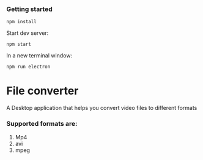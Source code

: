 ### Getting started

`npm install`

Start dev server:

`npm start`

In a new terminal window:

`npm run electron`

# File converter
A Desktop application that helps you convert video files to different formats
### Supported formats are:
1) Mp4
2) avi
3) mpeg

